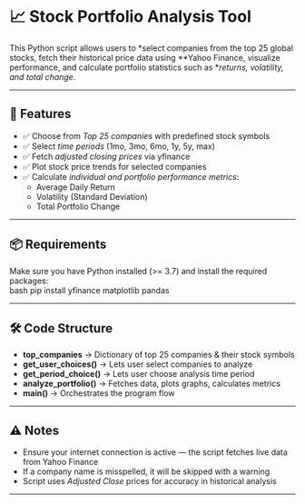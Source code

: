 # 📈 Stock Portfolio Analysis Tool  

This Python script allows users to *select companies from the top 25 global stocks, fetch their historical price data using **Yahoo Finance, visualize performance, and calculate portfolio statistics such as **returns, volatility, and total change*.

---

## 🚀 Features  
- ✅ Choose from *Top 25 companies* with predefined stock symbols  
- ✅ Select *time periods* (1mo, 3mo, 6mo, 1y, 5y, max)  
- ✅ Fetch *adjusted closing prices* via yfinance  
- ✅ Plot stock price trends for selected companies  
- ✅ Calculate *individual and portfolio performance metrics*:  
  - Average Daily Return  
  - Volatility (Standard Deviation)  
  - Total Portfolio Change  

---

## 📦 Requirements  
Make sure you have Python installed (>= 3.7) and install the required packages:  
bash
pip install yfinance matplotlib pandas

---

## 🛠 Code Structure  
- **top_companies** → Dictionary of top 25 companies & their stock symbols  
- **get_user_choices()** → Lets user select companies to analyze  
- **get_period_choice()** → Lets user choose analysis time period  
- **analyze_portfolio()** → Fetches data, plots graphs, calculates metrics  
- **main()** → Orchestrates the program flow  

---

## ⚠ Notes  
- Ensure your internet connection is active — the script fetches live data from Yahoo Finance  
- If a company name is misspelled, it will be skipped with a warning  
- Script uses *Adjusted Close* prices for accuracy in historical analysis  

---

